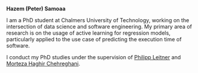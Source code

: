 <b> Hazem (Peter) Samoaa </b>

I am a PhD student at Chalmers University of Technology, working on the intersection of data science and software engineering. My primary area of research is on the usage of active learning for regression models, particularly applied to the use case of predicting the execution time of software.

I conduct my PhD studies under the supervision of <a href="http://philippleitner.net">Philipp Leitner</a> and <a href="https://www.cse.chalmers.se/~haghir/">Morteza Haghir Chehreghani</a>. 